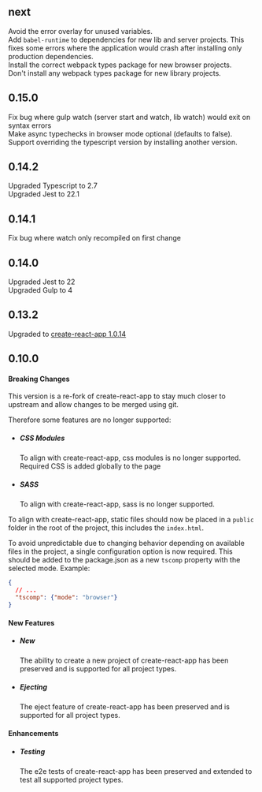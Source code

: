 ## next

Avoid the error overlay for unused variables.  
Add `babel-runtime` to dependencies for new lib and server projects. This fixes some errors where
the application would crash after installing only production dependencies.  
Install the correct webpack types package for new browser projects.  
Don't install any webpack types package for new library projects.  

## 0.15.0

Fix bug where gulp watch (server start and watch, lib watch) would exit on syntax errors  
Make async typechecks in browser mode optional (defaults to false).  
Support overriding the typescript version by installing another version.  

## 0.14.2

Upgraded Typescript to 2.7  
Upgraded Jest to 22.1  

## 0.14.1

Fix bug where watch only recompiled on first change  

## 0.14.0

Upgraded Jest to 22  
Upgraded Gulp to 4  

## 0.13.2

Upgraded to [create-react-app 1.0.14](https://github.com/facebookincubator/create-react-app/blob/master/CHANGELOG.md#1014-september-26-2017)  

## 0.10.0

#### Breaking Changes

This version is a re-fork of create-react-app to stay much closer to upstream
and allow changes to be merged using git.  

Therefore some features are no longer supported:
* ##### CSS Modules
  To align with create-react-app, css modules is no longer supported. Required CSS is added globally to the page

* ##### SASS
  To align with create-react-app, sass is no longer supported.

To align with create-react-app, static files should now be placed in a `public` folder in the root of the project, this includes the `index.html`.

To avoid unpredictable due to changing behavior depending on available files in the project, a single configuration option is now required. This should be added to the package.json as a new `tscomp` property with the selected mode.
Example:
```json
{
  // ...
  "tscomp": {"mode": "browser"}
}
```

#### New Features
* ##### New
  The ability to create a new project of create-react-app has been preserved and is supported for all project types.

* ##### Ejecting
  The eject feature of create-react-app has been preserved and is supported for all project types.

#### Enhancements
* ##### Testing
  The e2e tests of create-react-app has been preserved and extended to test all supported project types.
